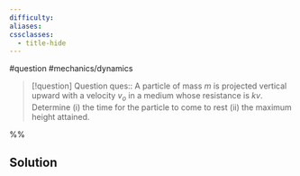 ```yaml
---
difficulty: 
aliases: 
cssclasses:
  - title-hide
---
```

#question #mechanics/dynamics 

> [!question] Question 
> ques:: A particle of mass $m$ is projected vertical upward with a velocity $v_{o}$ in a medium whose resistance is $kv$. Determine (i) the time for the particle to come to rest (ii) the maximum height attained.

%%
## Solution


